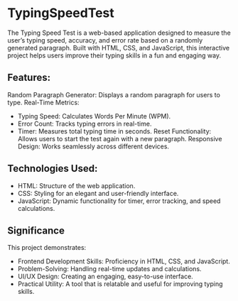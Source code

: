 # TypingSpeedTest
The Typing Speed Test is a web-based application designed to measure the user’s typing speed, accuracy, and error rate based on a randomly generated paragraph. Built with HTML, CSS, and JavaScript, this interactive project helps users improve their typing skills in a fun and engaging way.

## Features:

Random Paragraph Generator: Displays a random paragraph for users to type.
Real-Time Metrics:
- Typing Speed: Calculates Words Per Minute (WPM).
- Error Count: Tracks typing errors in real-time.
- Timer: Measures total typing time in seconds.
Reset Functionality: Allows users to start the test again with a new paragraph.
Responsive Design: Works seamlessly across different devices.

## Technologies Used:
- HTML: Structure of the web application.
- CSS: Styling for an elegant and user-friendly interface.
- JavaScript: Dynamic functionality for timer, error tracking, and speed calculations.

## Significance

This project demonstrates:
- Frontend Development Skills: Proficiency in HTML, CSS, and JavaScript.
- Problem-Solving: Handling real-time updates and calculations.
- UI/UX Design: Creating an engaging, easy-to-use interface.
- Practical Utility: A tool that is relatable and useful for improving typing skills.

